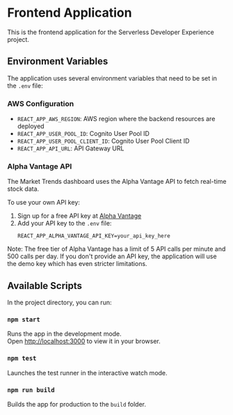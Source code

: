 # Frontend Application

This is the frontend application for the Serverless Developer Experience project.

## Environment Variables

The application uses several environment variables that need to be set in the `.env` file:

### AWS Configuration
- `REACT_APP_AWS_REGION`: AWS region where the backend resources are deployed
- `REACT_APP_USER_POOL_ID`: Cognito User Pool ID
- `REACT_APP_USER_POOL_CLIENT_ID`: Cognito User Pool Client ID
- `REACT_APP_API_URL`: API Gateway URL

### Alpha Vantage API
The Market Trends dashboard uses the Alpha Vantage API to fetch real-time stock data. 

To use your own API key:
1. Sign up for a free API key at [Alpha Vantage](https://www.alphavantage.co/support/#api-key)
2. Add your API key to the `.env` file:
   ```
   REACT_APP_ALPHA_VANTAGE_API_KEY=your_api_key_here
   ```

Note: The free tier of Alpha Vantage has a limit of 5 API calls per minute and 500 calls per day. If you don't provide an API key, the application will use the demo key which has even stricter limitations.

## Available Scripts

In the project directory, you can run:

### `npm start`

Runs the app in the development mode.\
Open [http://localhost:3000](http://localhost:3000) to view it in your browser.

### `npm test`

Launches the test runner in the interactive watch mode.

### `npm run build`

Builds the app for production to the `build` folder.